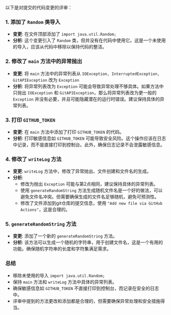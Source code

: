 以下是对提交的代码变更的评审：

### 1. 添加了 `Random` 类导入
- **变更**: 在文件顶部添加了 `import java.util.Random;`
- **分析**: 这个变更引入了 `Random` 类，但并没有在代码中使用它。这是一个未使用的导入，应该从代码中移除以保持代码的整洁。

### 2. 修改了 `main` 方法中的异常抛出
- **变更**: 将 `main` 方法中的异常列表从 `IOException, InterruptedException, GitAPIException` 改为 `Exception`
- **分析**: 将异常列表改为 `Exception` 可能会导致异常处理不够具体。如果方法中只抛出 `IOException` 和 `GitAPIException`，那么将异常列表改为更一般的 `Exception` 并没有必要，并且可能隐藏潜在的运行时错误。建议保持具体的异常列表。

### 3. 打印 `GITHUB_TOKEN`
- **变更**: 在 `main` 方法中添加了打印 `GITHUB_TOKEN` 的代码。
- **分析**: 打印敏感信息如 `GITHUB_TOKEN` 可能导致安全风险。这个操作应该在日志中记录，而不是直接打印到控制台。此外，确保日志记录不会泄露敏感信息。

### 4. 修改了 `writeLog` 方法
- **变更**: `writeLog` 方法中，修改了异常抛出、文件创建和文件名的生成。
- **分析**:
  - 修改为抛出 `Exception` 可能与第2点相同，建议保持具体的异常列表。
  - 使用 `generateRandomString` 方法生成随机文件名是一个好的做法，可以避免文件名冲突。但需要确保生成的文件名足够随机，避免可预测性。
  - 修改了文件添加到git仓库的提交信息，使用 `"Add new file via GitHub Actions"`，这是合理的。

### 5. `generateRandomString` 方法
- **变更**: 添加了一个新的 `generateRandomString` 方法。
- **分析**: 该方法可以生成一个随机的字符串，用于创建文件名，这是一个有用的功能。确保随机字符串的长度和字符集满足需求。

### 总结
- 移除未使用的导入 `import java.util.Random;`
- 保持 `main` 方法和 `writeLog` 方法中具体的异常列表。
- 确保敏感信息如 `GITHUB_TOKEN` 不直接打印到控制台，而记录在安全的日志中。
- 评审中提到的方法更改和添加都是合理的，但需要确保异常处理和安全措施得当。